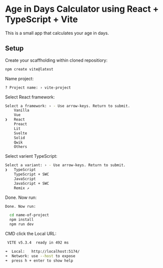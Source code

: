 # Age in Days Calculator using React + TypeScript + Vite

This is a small app that calculates your age in days.

## Setup

Create your scaffholding within cloned repositiory:

```bash 
npm create vite@latest
```

Name project:

```bash
? Project name: › vite-project
```

Select React framework:

```bash
Select a framework: › - Use arrow-keys. Return to submit.
    Vanilla
    Vue
❯   React
    Preact
    Lit
    Svelte
    Solid
    Qwik
    Others
```

Select varient TypeScript:

```bash
Select a variant: › - Use arrow-keys. Return to submit.
❯   TypeScript
    TypeScript + SWC
    JavaScript
    JavaScript + SWC
    Remix ↗
```
Done.  Now run:

```bash
Done. Now run:

  cd name-of-project
  npm install
  npm run dev
  ```

  CMD click the Local URL:

  ```bash
   VITE v5.3.4  ready in 492 ms

  ➜  Local:   http://localhost:5174/
  ➜  Network: use --host to expose
  ➜  press h + enter to show help
```



